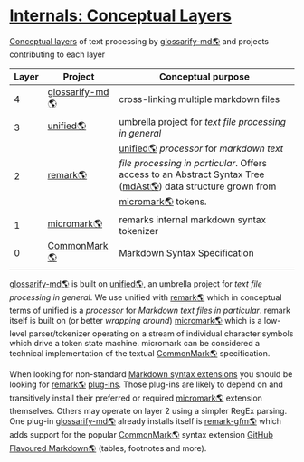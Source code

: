 # [Internals: Conceptual Layers](#internals-conceptual-layers)

[Conceptual layers][1] of text processing by [glossarify-md🌎][2] and projects contributing to each layer

| Layer | Project              | Conceptual purpose                                                                                                                                                                       |
| ----- | -------------------- | ---------------------------------------------------------------------------------------------------------------------------------------------------------------------------------------- |
| 4     | [glossarify-md🌎][2] | cross-linking multiple markdown files                                                                                                                                                    |
| 3     | [unified🌎][3]       | umbrella project for *text file processing in general*                                                                                                                                   |
| 2     | [remark🌎][4]        | [unified🌎][3] *processor* for *markdown text file processing in particular*. Offers access to an Abstract Syntax Tree ([mdAst🌎][5]) data structure grown from [micromark🌎][6] tokens. |
| 1     | [micromark🌎][6]     | remarks internal markdown syntax tokenizer                                                                                                                                               |
| 0     | [CommonMark🌎][7]    | Markdown Syntax Specification                                                                                                                                                            |

[glossarify-md🌎][2] is built on [unified🌎][3], an umbrella project for *text file processing in general*. We use unified with [remark🌎][4] which in conceptual terms of unified is a *processor* for *Markdown text files in particular*. remark itself is built on (or better *wrapping around*) [micromark🌎][6] which is a low-level parser/tokenizer operating on a stream of individual character symbols which drive a token state machine. micromark can be considered a technical implementation of the textual [CommonMark🌎][7] specification.

When looking for non-standard [Markdown syntax extensions][8] you should be looking for [remark🌎][4] [plug-ins][9]. Those plug-ins are likely to depend on and transitively install their preferred or required [micromark🌎][6] extension themselves. Others may operate on layer 2 using a simpler RegEx parsing. One plug-in [glossarify-md🌎][2] already installs itself is [remark-gfm🌎][10] which adds support for the popular [CommonMark🌎][7] syntax extension [GitHub Flavoured Markdown🌎][11] (tables, footnotes and more).

[1]: https://github.com/about-code/glossarify-md/tree/master/docconceptual-layers.md

[2]: https://github.com/about-code/glossarify-md "This project."

[3]: https://unifiedjs.com "unified is an umbrella project around text file processing in general."

[4]: https://github.com/remarkjs/remark "remark is a parser and compiler project under the unified umbrella for Markdown text files in particular."

[5]: https://github.com/syntax-tree/mdast "Specification and Implementation of a Markdown Abstract Syntax Tree."

[6]: https://github.com/micromark/ "A low-level extensible implementation of the CommonMark syntax specification (parsing and tokenizing)."

[7]: https://commonmark.org "Effort on providing a minimal set of standardized Markdown syntax."

[8]: https://github.com/about-code/glossarify-md/tree/master/doc/markdown-syntax-extensions.md

[9]: https://github.com/about-code/glossarify-md/tree/master/doc/plugins.md

[10]: https://npmjs.com/package/remark-gfm "A remark syntax plug-in supporting GitHub Flavoured Markdown."

[11]: https://github.github.com/gfm/ "GitHub Flavoured Markdown"
